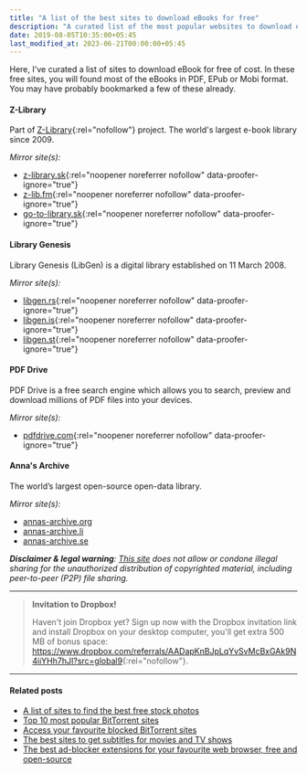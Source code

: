 ```yaml
---
title: "A list of the best sites to download eBooks for free"
description: "A curated list of the most popular websites to download eBooks for free of cost."
date: 2019-08-05T10:35:00+05:45
last_modified_at: 2023-06-21T00:00:00+05:45
---
```


Here, I've curated a list of sites to download eBook for free of cost. In these free sites, you will found most of the eBooks in PDF, EPub or Mobi format. You may have probably bookmarked a few of these already.

#### Z-Library

Part of [Z-Library](https://en.wikipedia.org/wiki/Z-Library){:rel="nofollow"} project. The world's largest e-book library since 2009.

_Mirror site(s):_

- [z-library.sk](https://z-library.sk/){:rel="noopener noreferrer nofollow" data-proofer-ignore="true"}
- [z-lib.fm](https://z-lib.fm/){:rel="noopener noreferrer nofollow" data-proofer-ignore="true"}
- [go-to-library.sk](https://go-to-library.sk/#useful_link_tab){:rel="noopener noreferrer nofollow" data-proofer-ignore="true"}

<!--

https://zlibrary.unblock-it.com/
https://z-library.sk/blog/38
https://mastodon.social/@Z_Lib_official
https://twitter.com/Z_Lib_official
https://t.me/zlibrary_official

 -->

<!--

In case the singlelogin login page isn't available to you, please use TOR/I2P to log in to your account, copy the URL of your personal domain and use it in your regular browser. You can find out more and download [Tor](https://www.torproject.org/){:rel="nofollow"} or [I2P](https://github.com/PurpleI2P/i2pdbrowser/releases){:rel="nofollow"} browser.

Tor site: <http://loginzlib2vrak5zzpcocc3ouizykn6k5qecgj2tzlnab5wcbqhembyd.onion/>{:rel="noopener noreferrer nofollow" data-proofer-ignore="true"}

I2P site: <http://zlib24th6ptyb4ibzn3tj2cndqafs6rhm4ed4gruxztaaco35lka.b32.i2p/>{:rel="noopener noreferrer nofollow" data-proofer-ignore="true"}

Android APK: [Download](https://singlelogin.re/soft/zlibrary-app-latest.apk){:rel="noopener noreferrer nofollow" data-proofer-ignore="true"}

How to use TOR?

1. Tor is free to use. Simply [download and install the browser](http://torproject.org/download){:rel="noopener noreferrer nofollow" data-proofer-ignore="true"}, which is a modified version of Firefox available for Windows, macOS, Linux, and Android.
2. Open an _TOR URL_ in the TOR browser.
3. Enjoy!

-->

#### Library Genesis

Library Genesis (LibGen) is a digital library established on 11 March 2008.

_Mirror site(s):_

- [libgen.rs](https://libgen.rs/){:rel="noopener noreferrer nofollow" data-proofer-ignore="true"}
- [libgen.is](https://libgen.is/){:rel="noopener noreferrer nofollow" data-proofer-ignore="true"}
- [libgen.st](https://libgen.st/){:rel="noopener noreferrer nofollow" data-proofer-ignore="true"}

#### PDF Drive

PDF Drive is a free search engine which allows you to search, preview and download millions of PDF files into your devices.

_Mirror site(s):_

- [pdfdrive.com](http://www.pdfdrive.com/){:rel="noopener noreferrer nofollow" data-proofer-ignore="true"}

#### Anna's Archive

The world’s largest open-source open-data library.

_Mirror site(s):_

- [annas-archive.org](https://annas-archive.org/)
- [annas-archive.li](https://annas-archive.li/)
- [annas-archive.se](https://annas-archive.se/)

_**Disclaimer & legal warning**: [This site](/) does not allow or condone illegal sharing for the unauthorized distribution of copyrighted material, including peer-to-peer (P2P) file sharing._

---

> **Invitation to Dropbox!**
>
> Haven't join Dropbox yet? Sign up now with the Dropbox invitation link and install Dropbox on your desktop computer, you'll get extra 500 MB of bonus space: <https://www.dropbox.com/referrals/AADapKnBJpLqYvSvMcBxGAk9N4iiYHh7hJI?src=global9>{:rel="nofollow"}.

<!--

> **Invitation**
>
> Sign into **Microsoft OneDrive** (with your Microsoft account) with the following Microsoft OneDrive invitation link to **receive an extra 500 MB of free storage** on Microsoft OneDrive:
>
> <https://onedrive.live.com?invref=8276ca569c4bc513&invscr=90>

-->

---

#### Related posts

- [A list of sites to find the best free stock photos](/a-list-of-sites-to-find-the-best-free-stock-photos/)
- [Top 10 most popular BitTorrent sites](/top-10-most-popular-bittorrent-sites/)
- [Access your favourite blocked BitTorrent sites](/access-your-favourite-blocked-bittorrent-sites/)
- [The best sites to get subtitles for movies and TV shows](/the-best-sites-to-get-subtitles-for-movies-and-tv-shows/)
- [The best ad-blocker extensions for your favourite web browser, free and open-source](/the-best-ad-blocker-extensions-for-your-favourite-web-browser-free-and-open-source/)
